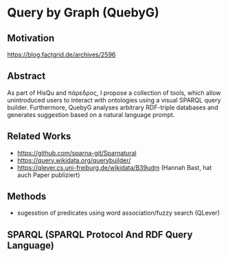 # Query by Graph (QuebyG)

## Motivation
https://blog.factgrid.de/archives/2596

## Abstract
As part of HisQu and πάρεδρος, I propose a collection of tools, which allow unintroduced users to interact with ontologies using a visual SPARQL query builder. Furthermore, QuebyG analyses arbitrary RDF-triple databases and generates suggestion based on a natural language prompt.

## Related Works
- https://github.com/sparna-git/Sparnatural
- https://query.wikidata.org/querybuilder/
- https://qlever.cs.uni-freiburg.de/wikidata/B39udm (Hannah Bast, hat auch Paper publiziert)

## Methods
- sugesstion of predicates using word association/fuzzy search (QLever)

## SPARQL (SPARQL Protocol And RDF Query Language)

